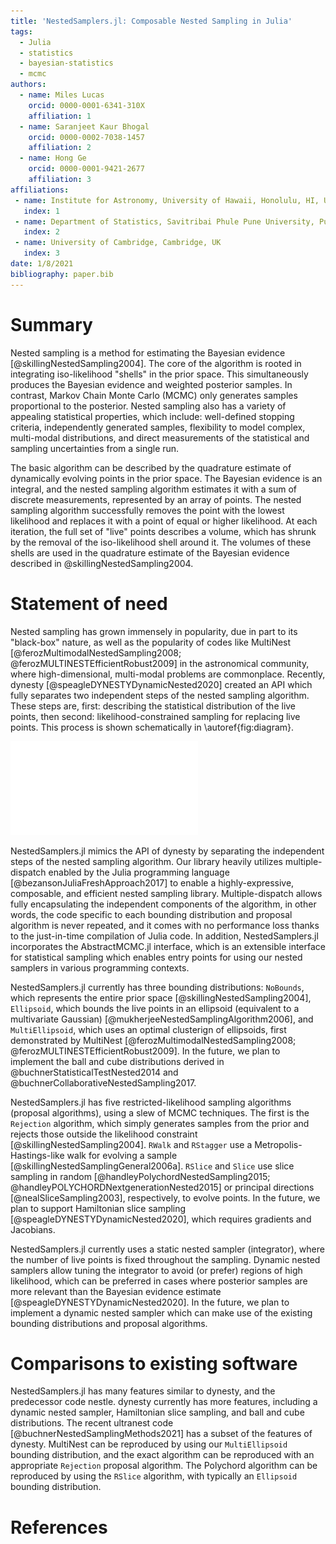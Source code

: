 ```yaml
---
title: 'NestedSamplers.jl: Composable Nested Sampling in Julia'
tags:
  - Julia
  - statistics
  - bayesian-statistics
  - mcmc
authors:
  - name: Miles Lucas
    orcid: 0000-0001-6341-310X
    affiliation: 1
  - name: Saranjeet Kaur Bhogal
    orcid: 0000-0002-7038-1457
    affiliation: 2
  - name: Hong Ge
    orcid: 0000-0001-9421-2677
    affiliation: 3
affiliations:
 - name: Institute for Astronomy, University of Hawaii, Honolulu, HI, USA
   index: 1
 - name: Department of Statistics, Savitribai Phule Pune University, Pune, India
   index: 2
 - name: University of Cambridge, Cambridge, UK
   index: 3
date: 1/8/2021
bibliography: paper.bib
---
```


# Summary

Nested sampling is a method for estimating the Bayesian evidence [@skillingNestedSampling2004]. The core of the algorithm is rooted in integrating iso-likelihood "shells" in the prior space. This simultaneously produces the Bayesian evidence and weighted posterior samples. In contrast, Markov Chain Monte Carlo (MCMC) only generates samples proportional to the posterior. Nested sampling also has a variety of appealing statistical properties, which include: well-defined stopping criteria, independently generated samples, flexibility to model complex, multi-modal distributions, and direct measurements of the statistical and sampling uncertainties from a single run.

The basic algorithm can be described by the quadrature estimate of dynamically evolving points in the prior space. The Bayesian evidence is an integral, and the nested sampling algorithm estimates it with a sum of discrete measurements, represented by an array of points. The nested sampling algorithm successfully removes the point with the lowest likelihood and replaces it with a point of equal or higher likelihood. At each iteration, the full set of "live" points describes a volume, which has shrunk by the removal of the iso-likelihood shell around it. The volumes of these shells are used in the quadrature estimate of the Bayesian evidence described in @skillingNestedSampling2004.

# Statement of need

Nested sampling has grown immensely in popularity, due in part to its "black-box" nature, as well as the popularity of codes like MultiNest [@ferozMultimodalNestedSampling2008; @ferozMULTINESTEfficientRobust2009] in the astronomical community, where high-dimensional, multi-modal problems are commonplace. Recently, dynesty [@speagleDYNESTYDynamicNested2020] created an API which fully separates two independent steps of the nested sampling algorithm. These steps are, first: describing the statistical distribution of the live points, then second: likelihood-constrained sampling for replacing live points. This process is shown schematically in \autoref{fig:diagram}.

![A diagram showing the two sampling steps in the nested sampling algorithm. The axes represent the parameters, in this example there are two dimensions. The blue contours show the likelihood and the black points are live points. In the proposal algorithms, the dead point is gray with a dashed circle, proposed points outside the likelihood constraint are shown as gray crosses, and the accepted point is black.\label{fig:diagram}](nested-sampling-diagram.pdf)

NestedSamplers.jl mimics the API of dynesty by separating the independent steps of the nested sampling algorithm. Our library heavily utilizes multiple-dispatch enabled by the Julia programming language [@bezansonJuliaFreshApproach2017] to enable a highly-expressive, composable, and efficient nested sampling library. Multiple-dispatch allows fully encapsulating the independent components of the algorithm, in other words, the code specific to each bounding distribution and proposal algorithm is never repeated, and it comes with no performance loss thanks to the just-in-time compilation of Julia code. In addition, NestedSamplers.jl incorporates the AbstractMCMC.jl interface, which is an extensible interface for statistical sampling which enables entry points for using our nested samplers in various programming contexts.

NestedSamplers.jl currently has three bounding distributions: `NoBounds`, which represents the entire prior space [@skillingNestedSampling2004], `Ellipsoid`, which bounds the live points in an ellipsoid (equivalent to a multivariate Gaussian) [@mukherjeeNestedSamplingAlgorithm2006], and `MultiEllipsoid`, which uses an optimal clusterign of ellipsoids, first demonstrated by MultiNest [@ferozMultimodalNestedSampling2008; @ferozMULTINESTEfficientRobust2009]. In the future, we plan to implement the ball and cube distributions derived in @buchnerStatisticalTestNested2014 and @buchnerCollaborativeNestedSampling2017.

NestedSamplers.jl has five restricted-likelihood sampling algorithms (proposal algorithms), using a slew of MCMC techniques. The first is the `Rejection` algorithm, which simply generates samples from the prior and rejects those outside the likelihood constraint [@skillingNestedSampling2004]. `RWalk` and `RStagger` use a Metropolis-Hastings-like walk for evolving a sample [@skillingNestedSamplingGeneral2006a]. `RSlice` and `Slice` use slice sampling in random [@handleyPolychordNestedSampling2015; @handleyPOLYCHORDNextgenerationNested2015] or principal directions [@nealSliceSampling2003], respectively, to evolve points. In the future, we plan to support Hamiltonian slice sampling [@speagleDYNESTYDynamicNested2020], which requires gradients and Jacobians.

NestedSamplers.jl currently uses a static nested sampler (integrator), where the number of live points is fixed throughout the sampling. Dynamic nested samplers allow tuning the integrator to avoid (or prefer) regions of high likelihood, which can be preferred in cases where posterior samples are more relevant than the Bayesian evidence estimate [@speagleDYNESTYDynamicNested2020]. In the future, we plan to implement a dynamic nested sampler which can make use of the existing bounding distributions and proposal algorithms.

# Comparisons to existing software

NestedSamplers.jl has many features similar to dynesty, and the predecessor code nestle. dynesty currently has more features, including a dynamic nested sampler, Hamiltonian slice sampling, and ball and cube distributions. The recent ultranest code [@buchnerNestedSamplingMethods2021] has a subset of the features of dynesty. MultiNest can be reproduced by using our `MultiEllipsoid` bounding distribution, and the exact algorithm can be reproduced with an appropriate `Rejection` proposal algorithm. The Polychord algorithm can be reproduced by using the `RSlice` algorithm, with typically an `Ellipsoid` bounding distribution.

# References
